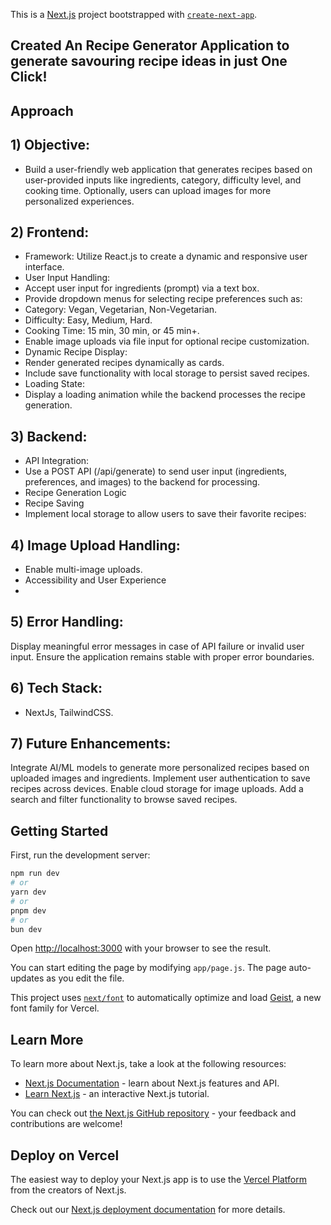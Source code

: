 This is a [Next.js](https://nextjs.org) project bootstrapped with [`create-next-app`](https://github.com/vercel/next.js/tree/canary/packages/create-next-app).

## Created An Recipe Generator Application to generate savouring recipe ideas in just One Click!

## Approach
 ## 1) Objective:
- Build a user-friendly web application that generates recipes based on user-provided inputs like ingredients, category, difficulty level, and cooking time. Optionally, users can upload images for more personalized experiences.

## 2) Frontend:

- Framework: Utilize React.js to create a dynamic and responsive user interface.
- User Input Handling:
- Accept user input for ingredients (prompt) via a text box.
- Provide dropdown menus for selecting recipe preferences such as:
- Category: Vegan, Vegetarian, Non-Vegetarian.
- Difficulty: Easy, Medium, Hard.
- Cooking Time: 15 min, 30 min, or 45 min+.
- Enable image uploads via file input for optional recipe customization.
- Dynamic Recipe Display:
- Render generated recipes dynamically as cards.
- Include save functionality with local storage to persist saved recipes.
- Loading State:
- Display a loading animation while the backend processes the recipe generation.

  
## 3) Backend:

- API Integration:
- Use a POST API (/api/generate) to send user input (ingredients, preferences, and images) to the backend for processing.
- Recipe Generation Logic
- Recipe Saving
- Implement local storage to allow users to save their favorite recipes:

## 4) Image Upload Handling:

- Enable multi-image uploads.
- Accessibility and User Experience
- 
## 5) Error Handling:
Display meaningful error messages in case of API failure or invalid user input.
Ensure the application remains stable with proper error boundaries.

## 6) Tech Stack:
- NextJs, TailwindCSS.

  
## 7) Future Enhancements:

Integrate AI/ML models to generate more personalized recipes based on uploaded images and ingredients.
Implement user authentication to save recipes across devices.
Enable cloud storage for image uploads.
Add a search and filter functionality to browse saved recipes.



## Getting Started

First, run the development server:

```bash
npm run dev
# or
yarn dev
# or
pnpm dev
# or
bun dev
```

Open [http://localhost:3000](http://localhost:3000) with your browser to see the result.

You can start editing the page by modifying `app/page.js`. The page auto-updates as you edit the file.

This project uses [`next/font`](https://nextjs.org/docs/app/building-your-application/optimizing/fonts) to automatically optimize and load [Geist](https://vercel.com/font), a new font family for Vercel.

## Learn More

To learn more about Next.js, take a look at the following resources:

- [Next.js Documentation](https://nextjs.org/docs) - learn about Next.js features and API.
- [Learn Next.js](https://nextjs.org/learn) - an interactive Next.js tutorial.

You can check out [the Next.js GitHub repository](https://github.com/vercel/next.js) - your feedback and contributions are welcome!

## Deploy on Vercel

The easiest way to deploy your Next.js app is to use the [Vercel Platform](https://vercel.com/new?utm_medium=default-template&filter=next.js&utm_source=create-next-app&utm_campaign=create-next-app-readme) from the creators of Next.js.

Check out our [Next.js deployment documentation](https://nextjs.org/docs/app/building-your-application/deploying) for more details.
